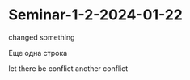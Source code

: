# Seminar-1-2-2024-01-22

changed something 


Еще одна строка


let there be conflict
another conflict

